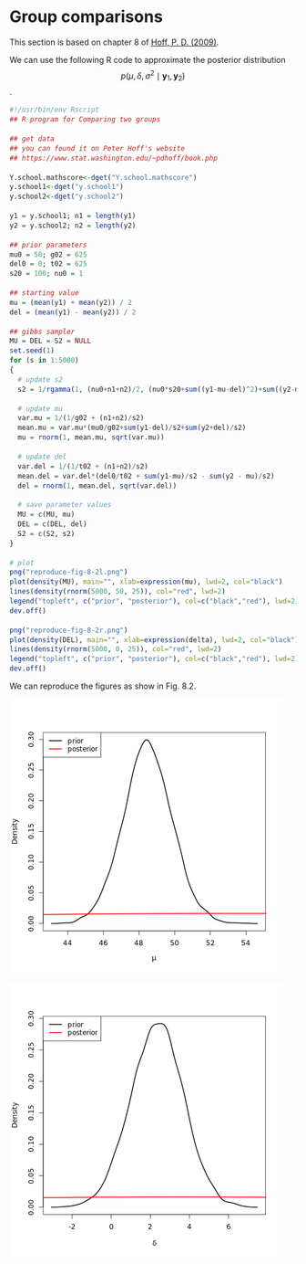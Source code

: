 # Group comparisons

This section is based on chapter 8 of [Hoff, P. D. (2009)](https://github.com/szcf-weiya/MonteCarlo/blob/master/References/A_First_Course_in_Bayesian_Statistical_Methods.pdf).

We can use the following R code to approximate the posterior distribution $$p(\mu, \delta, \sigma^2\mid \mathbf y_1,\mathbf y_2)$$.

```r
#!/usr/bin/env Rscript
## R program for Comparing two groups

## get data
## you can found it on Peter Hoff's website
## https://www.stat.washington.edu/~pdhoff/book.php

Y.school.mathscore<-dget("Y.school.mathscore")
y.school1<-dget("y.school1")
y.school2<-dget("y.school2")

y1 = y.school1; n1 = length(y1)
y2 = y.school2; n2 = length(y2)

## prior parameters
mu0 = 50; g02 = 625
del0 = 0; t02 = 625
s20 = 100; nu0 = 1

## starting value
mu = (mean(y1) + mean(y2)) / 2
del = (mean(y1) - mean(y2)) / 2

## gibbs sampler
MU = DEL = S2 = NULL
set.seed(1)
for (s in 1:5000)
{
  # update s2
  s2 = 1/rgamma(1, (nu0+n1+n2)/2, (nu0*s20+sum((y1-mu-del)^2)+sum((y2-mu+del)^2))/2)
  
  # update mu
  var.mu = 1/(1/g02 + (n1+n2)/s2)
  mean.mu = var.mu*(mu0/g02+sum(y1-del)/s2+sum(y2+del)/s2)
  mu = rnorm(1, mean.mu, sqrt(var.mu))
  
  # update del
  var.del = 1/(1/t02 + (n1+n2)/s2)
  mean.del = var.del*(del0/t02 + sum(y1-mu)/s2 - sum(y2 - mu)/s2)
  del = rnorm(1, mean.del, sqrt(var.del))
  
  # save parameter values
  MU = c(MU, mu)
  DEL = c(DEL, del)
  S2 = c(S2, s2)
}

# plot
png("reproduce-fig-8-2l.png")
plot(density(MU), main="", xlab=expression(mu), lwd=2, col="black")
lines(density(rnorm(5000, 50, 25)), col="red", lwd=2)
legend("topleft", c("prior", "posterior"), col=c("black","red"), lwd=2)
dev.off()

png("reproduce-fig-8-2r.png")
plot(density(DEL), main="", xlab=expression(delta), lwd=2, col="black")
lines(density(rnorm(5000, 0, 25)), col="red", lwd=2)
legend("topleft", c("prior", "posterior"), col=c("black","red"), lwd=2)
dev.off()
```

We can reproduce the figures as show in Fig. 8.2.

![](reproduce-fig-8-2l.png)

![](reproduce-fig-8-2r.png)